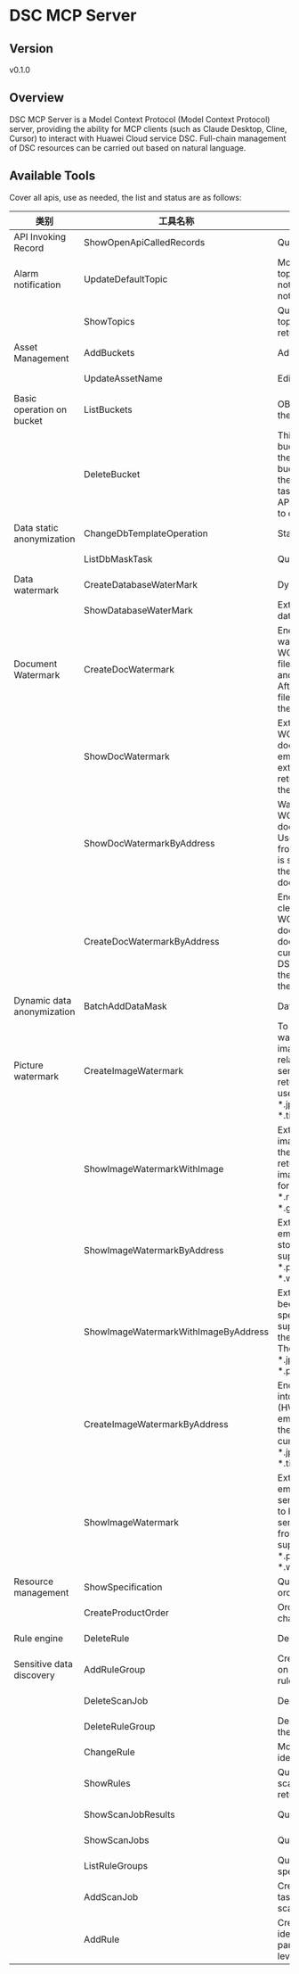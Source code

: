 # DSC MCP Server 


## Version
v0.1.0

## Overview

DSC MCP Server is a Model Context Protocol (Model Context Protocol) server, providing the ability for MCP clients (such as Claude Desktop, Cline, Cursor) to interact with Huawei Cloud service DSC. Full-chain management of DSC resources can be carried out based on natural language.

## Available Tools
Cover all apis, use as needed, the list and status are as follows:

| 类别 | 工具名称 | 功能描述 | 状态 |
| --- | --- | --- | --- |
| API Invoking Record | ShowOpenApiCalledRecords | Query OpenApi invoking records | To be tested |
| Alarm notification | UpdateDefaultTopic | Modifies the associated project ID, notification topic, and notification status (0 indicates that notification is disabled and 1 indicates that notification is enabled) of the alarm notification. | To be tested |
|  | ShowTopics | Query alarm notification topics. The default topics, number of confirmed topics, and list are returned. | To be tested |
| Asset Management | AddBuckets | Add data asset scanning authorization | To be tested |
|  | UpdateAssetName | Editing the data asset name | To be tested |
| Basic operation on bucket | ListBuckets | OBS users can query the bucket list created by themselves. | To be tested |
|  | DeleteBucket | This operation is used to delete a specified bucket. Only the bucket owner or the user with the policy permission can delete a bucket. The bucket to be deleted must be an empty bucket. If the bucket contains objects or multipart upload tasks, the bucket is not empty. You can use the APIs for listing objects and multipart upload tasks to check whether the bucket is empty. | To be tested |
| Data static anonymization | ChangeDbTemplateOperation | Start or stop an anonymization task | To be tested |
|  | ListDbMaskTask | Query the list of anonymization tasks. | To be tested |
| Data watermark | CreateDatabaseWaterMark | Dynamic watermarking for data in the JSON body | To be tested |
|  | ShowDatabaseWaterMark | Extract the watermark content from the request data | To be tested |
| Document Watermark | CreateDocWatermark | Enembeds a dark text watermark, clear text watermark, or clear image watermark for a WORD(.docx),PPT(.pptx),EXCEL(.xlsx),PDF(.pdf) file. The user transfers the file to be watermarked and watermark information in formData format. After the DSC service adds the watermark to the file, the DSC service returns the binary stream of the watermarked file to the user. | To be tested |
|  | ShowDocWatermark | Extract the dark watermarks from the WORD(.docx),PPT(.pptx),EXCEL(.xlsx),PDF(.pdf) document that has the dark watermark embedded. The user transfers the file to be extracted in formData format. The DSC service returns the text watermark content extracted from the document in JSON format. | To be tested |
|  | ShowDocWatermarkByAddress | Watermark extraction is supported for WORD(.docx),PPT(.pptx),EXCEL(.xlsx),PDF(.pdf) documents with dark watermark embedded. Users can enter the address of the document from which the watermark is to be extracted (OBS is supported currently). The DSC service returns the text watermark content extracted from the document in JSON format. | To be tested |
|  | CreateDocWatermarkByAddress | Encrypts a dark watermark, clear watermark, or clear image watermark for WORD(.docx),PPT(.pptx),EXCEL(.xlsx),PDF(.pdf)* documents. Users can enter the address of the document to be watermarked (OBS is supported currently) and watermark information. After the DSC service adds a watermark to the document, the DSC service returns the address for storing the watermarked document to the user. | To be tested |
| Dynamic data anonymization | BatchAddDataMask | Data anonymization | To be tested |
| Picture watermark | CreateImageWatermark | To embed a dark text watermark or image watermark into an image, the user transfers the image to be watermarked and the watermark related information in formData format. The DSC service adds the watermark to the image and returns the watermarked binary stream to the user. Currently, the supported image format is *.jpg, *.jpeg, *.jpe, *.png, *.bmp, *.dib, *.rle, *.tiff, *.tif, *.ppm, *.webp, *.tga, *.tpic, *.gif. | To be tested |
|  | ShowImageWatermarkWithImage | Extracts the watermark from an image that has an image watermark embedded. The user transfers the image in formData format. The DSC service returns the extracted image watermark in binary image format. Currently, the supported image format is *.jpg, *.jpeg, *.jpe, *.png, *.bmp, *.dib, *.rle, *.tiff, *.tif, *.ppm, *.webp, *.tga, *.tpic, *.gif. | To be tested |
|  | ShowImageWatermarkByAddress | Extracts dark watermarks from images that have embedded dark watermarks in the specified storage address (HWS currently supported). The supported image format is *.jpg, *.jpeg, *.jpe, *.png, *.bmp, *.dib, *.rle, *.tiff, *.tif, *.ppm, *.webp, *.tga, *.tpic, *.gif. | To be tested |
|  | ShowImageWatermarkWithImageByAddress | Extracts a dark watermark from an image that has been embedded with a dark watermark in the specified storage address (HWS currently supported). The extracted watermark is stored in the specified location (HWS currently supported). The supported image format is *.jpg, *.jpeg, *.jpe, *.png, *.bmp, *.dib, *.rle, *.tiff, *.tif, *.ppm, *.webp, *.tga, *.tpic, *.gif. | To be tested |
|  | CreateImageWatermarkByAddress | Encrypts a dark watermark or image watermark into the image at the specified storage address (HWS OBS is supported currently). The embedded watermarked image will be stored in the specified location (HWS OBS is supported currently). The supported image format is *.jpg, *.jpeg, *.jpe, *.png, *.bmp, *.dib, *.rle, *.tiff, *.tif, *.ppm, *.webp, *.tga, *.tpic, *.gif. | To be tested |
|  | ShowImageWatermark | Extracts the watermark from an image that has embedded a text dark watermark. The DSC service transfers the image whose watermark is to be extracted in formData format. The DSC service returns the text dark watermark extracted from the image in JSON format. Currently, the supported image format is *.jpg, *.jpeg, *.jpe, *.png, *.bmp, *.dib, *.rle, *.tiff, *.tif, *.ppm, *.webp, *.tga, *.tpic, *.gif. | To be tested |
| Resource management | ShowSpecification | Query resource provisioning information and order details based on the project ID. | To be tested |
|  | CreateProductOrder | Order instances based on the charging mode and charging period. | To be tested |
| Rule engine | DeleteRule | Delete a rule | To be tested |
| Sensitive data discovery | AddRuleGroup | Create a sensitive data scanning rule group based on the specified rule group name and scanning rule list. | To be tested |
|  | DeleteScanJob | Delete a scanning task | To be tested |
|  | DeleteRuleGroup | Deletes a specified scanning rule group based on the scanning rule group ID. | To be tested |
|  | ChangeRule | Modifying a user-defined sensitive data identification rule | To be tested |
|  | ShowRules | Query the scanning rule list. The total number of scanning rules and the scanning rule list are returned. | To be tested |
|  | ShowScanJobResults | Query the scanning result of a specified task | To be tested |
|  | ShowScanJobs | Query the scanning task list | To be tested |
|  | ListRuleGroups | Query the scanning rule group list based on the specified project ID | To be tested |
|  | AddScanJob | Create a scanning task based on the specified task name, scanning mode, scanning period, scanning rule group, and scanning time. | To be tested |
|  | AddRule | Create a user-defined sensitive data identification rule based on the specified parameters, such as the rule name, rule type, risk level, and minimum number of matching times. | To be tested |


